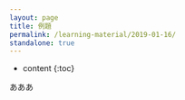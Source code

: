 ```yaml
---
layout: page
title: 例題
permalink: /learning-material/2019-01-16/
standalone: true
---
```

    
* content
{:toc}

あああ
